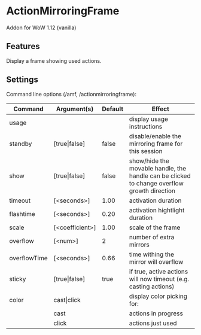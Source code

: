 # ActionMirroringFrame
Addon for WoW 1.12 (vanilla)

## Features
Display a frame showing used actions.

## Settings
Command line options (/amf, /actionmirroringframe):

Command        | Argument(s)      | Default | Effect
---------------|------------------|---------|--------------------------------------------------------------------------------------------
usage          |                  |         | display usage instructions
standby        | [true\|false]    | false   | disable/enable the mirroring frame for this session
show           | [true\|false]    | false   | show/hide the movable handle, the handle can be clicked to change overflow growth direction
timeout        | [\<seconds>]     | 1.00    | activation duration
flashtime      | [\<seconds>]     | 0.20    | activation hightlight duration
scale          | [\<coefficient>] | 1.00    | scale of the frame
overflow       | [\<num>]         | 2       | number of extra mirrors
overflowTime   | [\<seconds>]     | 0.66    | time withing the mirror will overflow
sticky         | [true\|false]    | true    | if true, active actions will now timeout (e.g. casting actions)
color          | cast\|click      |         | display color picking for:
               | cast             |         | actions in progress
               | click            |         | actions just used
